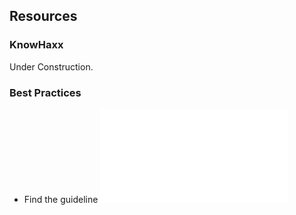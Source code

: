 ## Resources

### KnowHaxx

Under Construction.

### Best Practices
 * Find the guideline ![here](./resource-pages/graph-construction-guidelines.md)